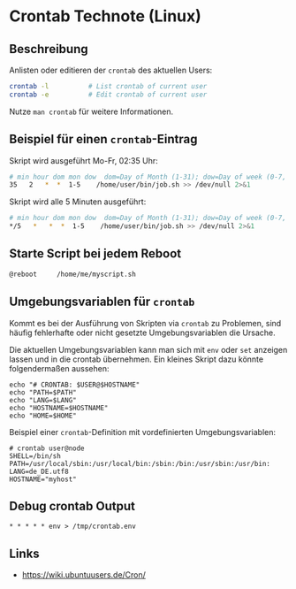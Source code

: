 # Crontab Technote (Linux)

## Beschreibung

Anlisten oder editieren der `crontab` des aktuellen Users:

```sh
crontab -l          # List crontab of current user
crontab -e          # Edit crontab of current user
```

Nutze `man crontab` für weitere Informationen.

## Beispiel für einen `crontab`-Eintrag

Skript wird ausgeführt Mo-Fr, 02:35 Uhr:

```sh
# min hour dom mon dow  dom=Day of Month (1-31); dow=Day of week (0-7, 0=7=sun)
35   2   *  *  1-5    /home/user/bin/job.sh >> /dev/null 2>&1
```

Skript wird alle 5 Minuten ausgeführt:

```sh
# min hour dom mon dow  dom=Day of Month (1-31); dow=Day of week (0-7, 0=7=sun)
*/5   *   *  *  1-5    /home/user/bin/job.sh >> /dev/null 2>&1
```

## Starte Script bei jedem Reboot

```sh
@reboot     /home/me/myscript.sh
```

## Umgebungsvariablen für `crontab`

Kommt es bei der Ausführung von Skripten via `crontab` zu Problemen, sind häufig fehlerhafte oder nicht gesetzte Umgebungsvariablen die Ursache.

Die aktuellen Umgebungsvariablen kann man sich mit `env` oder `set` anzeigen lassen und in die crontab übernehmen. Ein kleines Skript dazu könnte folgendermaßen aussehen:

```
echo "# CRONTAB: $USER@$HOSTNAME"
echo "PATH=$PATH"
echo "LANG=$LANG"
echo "HOSTNAME=$HOSTNAME"
echo "HOME=$HOME"
```

Beispiel einer `crontab`-Definition mit vordefinierten Umgebungsvariablen:

```
# crontab user@node
SHELL=/bin/sh
PATH=/usr/local/sbin:/usr/local/bin:/sbin:/bin:/usr/sbin:/usr/bin:
LANG=de_DE.utf8
HOSTNAME="myhost"
```


## Debug crontab Output

```
* * * * * env > /tmp/crontab.env
```

## Links

- <https://wiki.ubuntuusers.de/Cron/>

